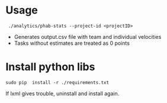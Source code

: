 # Usage
```
 ./analytics/phab-stats --project-id <projectID>
```
- Generates output.csv file with team and individual velocities
- Tasks without estimates are treated as 0 points

# Install python libs

```
sudo pip  install -r ./requirements.txt
```
If lxml gives trouble, uninstall and install again.

